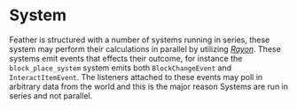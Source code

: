 # System

Feather is structured with a number of systems running in series, these system may perform their calculations in parallel by utilizing [*Rayon*](https://docs.rs/rayon/1.3.0/rayon/). These systems emit events that effects their outcome, for instance the `block_place_system` system emits both `BlockChangeEvent` and `InteractItemEvent`. The listeners attached to these events may poll in arbitrary data from the world and this is the major reason Systems are run in series and not parallel.